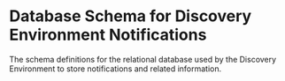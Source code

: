 # Database Schema for Discovery Environment Notifications

The schema definitions for the relational database used by the Discovery
Environment to store notifications and related information.

